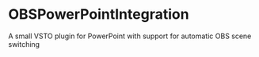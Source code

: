 # OBSPowerPointIntegration
A small VSTO plugin for PowerPoint with support for automatic OBS scene switching
